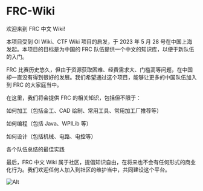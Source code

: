 # FRC-Wiki

欢迎来到 FRC 中文 Wiki!

本项目受到 OI Wiki、CTF Wiki 项目的启发，于 2023 年 5 月 28 号在中国上海发起。本项目的目标是为中国的 FRC 队伍提供一个中文的知识库，以便于新队伍的入门。

FRC 比赛历史悠久，但由于资源获取困难、经费需求大、门槛高等问题，在中国却一直没有得到很好的发展。我们希望通过这个项目，能够让更多的中国队伍加入到 FRC 的大家庭当中。

在这里，我们将会提供 FRC 的相关知识，包括但不限于：

如何加工（包括金工、CAD 绘制、常用工具、常用加工厂推荐等）

如何编程（包括 Java、WPILib 等）

如何设计（包括机械、电路、电控等）

各个队伍总结的最佳实践

最后，FRC 中文 Wiki 属于社区，提倡知识自由，在将来也不会有任何形式的商业化行为。我们欢迎任何人加入到社区的维护当中，共同建设这个平台。

![Alt](https://repobeats.axiom.co/api/embed/450eabefc4b5e01a72c65c3fbd80783dcf2e9296.svg "Repobeats analytics image")
